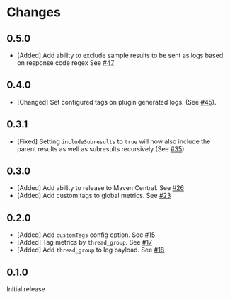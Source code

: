 # Changes

## 0.5.0
* [Added] Add ability to exclude sample results to be sent as logs based on response code regex
  See [#47](https://github.com/DataDog/jmeter-datadog-backend-listener/issues/47)

## 0.4.0
* [Changed] Set configured tags on plugin generated logs. (See [#45](https://github.com/DataDog/jmeter-datadog-backend-listener/pull/45)).

## 0.3.1
* [Fixed] Setting `includeSubresults` to `true` will now also include the parent results as well as subresults recursively (See [#35](https://github.com/DataDog/jmeter-datadog-backend-listener/pull/35)).

## 0.3.0
* [Added] Add ability to release to Maven Central. See [#26](https://github.com/DataDog/jmeter-datadog-backend-listener/pull/26)
* [Added] Add custom tags to global metrics. See [#23](https://github.com/DataDog/jmeter-datadog-backend-listener/pull/23)

## 0.2.0
* [Added] Add `customTags` config option. See [#15](https://github.com/DataDog/jmeter-datadog-backend-listener/pull/15)
* [Added] Tag metrics by `thread_group`. See [#17](https://github.com/DataDog/jmeter-datadog-backend-listener/pull/17)
* [Added] Add `thread_group` to log payload. See [#18](https://github.com/DataDog/jmeter-datadog-backend-listener/pull/18)

## 0.1.0
Initial release
